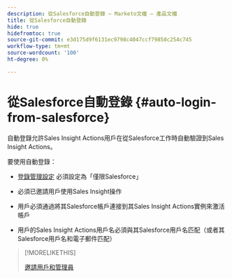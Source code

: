 ```yaml
---
description: 從Salesforce自動登錄 — Marketo文檔 — 產品文檔
title: 從Salesforce自動登錄
hide: true
hidefromtoc: true
source-git-commit: e3d175d9f6131ec9798c4047ccf79858c254c745
workflow-type: tm+mt
source-wordcount: '100'
ht-degree: 0%

---
```


# 從Salesforce自動登錄 {#auto-login-from-salesforce}

自動登錄允許Sales Insight Actions用戶在從Salesforce工作時自動驗證到Sales Insight Actions。

要使用自動登錄：

* [登錄管理設定](/help/marketo/product-docs/marketo-sales-insight/actions/admin/login-management-settings.md) 必須設定為「僅限Salesforce」

* 必須已邀請用戶使用Sales Insight操作

* 用戶必須通過將其Salesforce帳戶連接到其Sales Insight Actions實例來激活帳戶

* 用戶的Sales Insight Actions用戶名必須與其Salesforce用戶名匹配（或者其Salesforce用戶名和電子郵件匹配）

>[!MORELIKETHIS]
>
>[邀請用戶和管理員](/help/marketo/product-docs/marketo-sales-insight/actions/admin/invite-users-and-admins.md)
